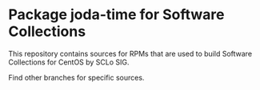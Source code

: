 # Package joda-time for Software Collections

This repository contains sources for RPMs that are used
to build Software Collections for CentOS by SCLo SIG.

Find other branches for specific sources.
